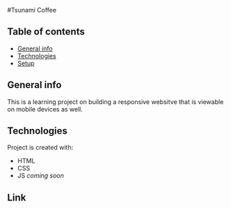 #Tsunami Coffee
## Table of contents
* [General info](#general-info)
* [Technologies](#technologies)
* [Setup](#setup)
## General info
This is a learning project on building a responsive websitve that is viewable on mobile devices as well. 
	
## Technologies
Project is created with:
* HTML
* CSS
* JS *coming soon*
	
## Link

